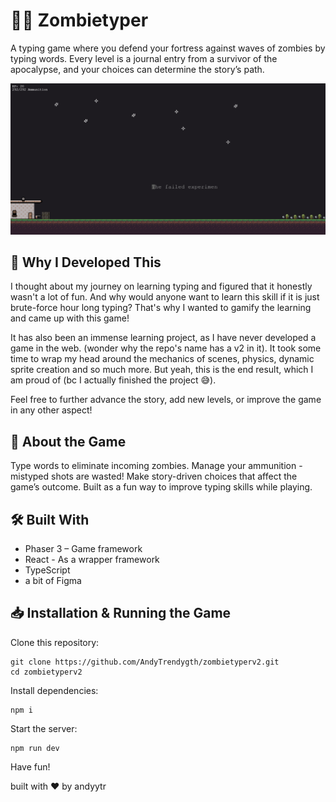 # 🧟‍♂️ Zombietyper

A typing game where you defend your fortress against waves of zombies by typing words. Every level is a journal entry from a survivor of the apocalypse, and your choices can determine the story’s path.

![Game Screenshot](public/assets/zombietyper_preview.png)

## 🎯 Why I Developed This

I thought about my journey on learning typing and figured that it honestly wasn't a lot of fun. And why would anyone want to learn this skill if it is just brute-force hour long typing? That's why I wanted to gamify the learning and came up with this game!

It has also been an immense learning project, as I have never developed a game in the web. (wonder why the repo's name has a v2 in it). It took some time to wrap my head around the mechanics of scenes, physics, dynamic sprite creation and so much more. But yeah, this is the end result, which I am proud of (bc I actually finished the project 😅).

Feel free to further advance the story, add new levels, or improve the game in any other aspect!

## 🚀 About the Game

Type words to eliminate incoming zombies.
Manage your ammunition - mistyped shots are wasted!
Make story-driven choices that affect the game’s outcome.
Built as a fun way to improve typing skills while playing.

## 🛠️ Built With

-   Phaser 3 – Game framework
-   React - As a wrapper framework
-   TypeScript
-   a bit of Figma

## 📥 Installation & Running the Game

Clone this repository:

```
git clone https://github.com/AndyTrendygth/zombietyperv2.git
cd zombietyperv2
```

Install dependencies:

```
npm i
```

Start the server:

```
npm run dev
```

Have fun!

built with ❤ by andyytr

